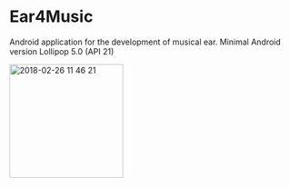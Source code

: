 # Ear4Music
Android application for the development of musical ear.
Minimal Android version Lollipop 5.0 (API 21)

<img width="200" alt="2018-02-26 11 46 21" src="https://user-images.githubusercontent.com/15856751/36667404-02c5b9fe-1aee-11e8-9c72-fb95ba6a83c1.png">
